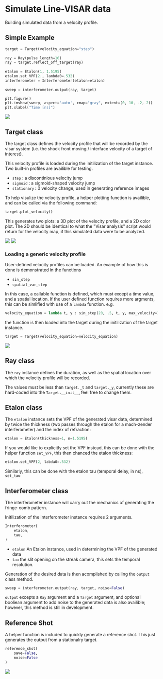 # Simulate Line-VISAR data

Building simulated data from a velocity profile.


## Simple Example

~~~python
target = Target(velocity_equation="step")
    
ray = Ray(pulse_length=10)
ray = target.reflect_off_target(ray)
    
etalon = Etalon(1, 1.5195)
etalon.set_VPF(2., lambda0=.532)
interferometer = Interferometer(etalon=etalon)
    
sweep = interferometer.output(ray, target)

plt.figure()
plt.imshow(sweep, aspect='auto', cmap="gray", extent=(0, 10, -2, 2))
plt.xlabel("Time [ns]")
~~~

![](./media/step.png)

## Target class

The target class defines the velocity profile that will be recorded by the visar system (i.e. the shock front moving / interface velocity of a target of interest).

This velocity profile is loaded during the initilization of the target instance. Two built-in profiles are availible for testing.  

 - `step` : a discontinious velocity jump
 - `sigmoid` : a sigmoid-shaped velocity jump
 - `stationary` : 0 velocity change, used in generating reference images

To help visulize the velocity profile, a helper plotting function is availible, and can be called via the following command:

~~~python
target.plot_velocity()
~~~

This generates two plots: a 3D plot of the velocity profile, and a 2D color plot. The 2D should be identical to what the "Visar analysis" script would return for the velocity map, if this simulated data were to be analyzed. 

![](./media/3Dvelocity.png)
![](./media/velocity_map.png)

### Loading a generic velocity profile

User-defined velocity profiles can be loaded. An example of how this is done is demonstrated in the functions

 - `sin_step`
 - `spatial_var_step`

In this case, a callable function is defined, which must except a time value, and a spatial location. If the user defined function requires more argments, this can be simlified with use of a `lambda` function. e.g.

~~~python
velocity_equation = lambda t, y : sin_step(20, .5, t, y, max_velocity=1)
~~~

the function is then loaded into the target during the initilization of the target instance.

~~~python
target = Target(velocity_equation=velocity_equation)
~~~

![](./media/sin.png)
 
## Ray class

The `ray` instance defines the duration, as well as the spatial location over which the velocity profile will be recorded.

The values must be less than `target._t` and `target._y`, currently these are hard-coded into the `Target.__init__`, feel free to change them.

## Etalon class

The `etalon` instance sets the VPF of the generated visar data, determined by twice the thickness (two passes through the etalon for a mach-zender interferometer) and the index of refraction:

~~~python
etalon = Etalon(thickness=1, n=1.5195)
~~~ 

If you would like to explicitly set the VPF instead, this can be done with the helper function `set_VPF`, this then chanced the etalon thickness:

~~~python
etalon.set_VPF(2, labda0=.532)
~~~ 

Similarly, this can be done with the etalon tau (temporal delay, in ns), `set_tau`

## Interferometer class

The interferometer instance will carry out the mechanics of generating the fringe-comb pattern. 

Initilization of the interferometer instance requires 2 arguments. 

~~~python
Interferometer(
    etalon,
    tau,
)
~~~

 - `etalon` An Etalon instance, used in determining the VPF of the generated data
 - `tau` the slit opening on the streak camera, this sets the temporal resolution. 

Generation of the desired data is then acomplished by calling the `output` class method.  

~~~python
sweep = interferometer.output(ray, target, noise=False)
~~~

`output` excepts a `Ray` argument and a `Target` argument, and optional booliean argument to add noise to the generated data is also availible; however, this method is still in development. 

## Reference Shot

A helper function is included to quickly generate a reference shot. This just generates the output from a stationalry target.

~~~python
reference_shot(
    save=False,
    noise=False
)
~~~

![](./media/ref.png)
